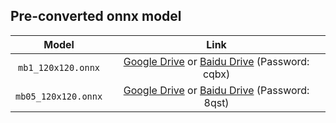 ## Pre-converted onnx model

| Model | Link |
| :-: | :-: |
| `mb1_120x120.onnx` | [Google Drive](https://drive.google.com/file/d/1YpO1KfXvJHRmCBkErNa62dHm-CUjsoIk/view?usp=sharing) or [Baidu Drive](https://pan.baidu.com/s/1qpQBd5KOS0-5lD6jZKXZ-Q) (Password: cqbx) |
| `mb05_120x120.onnx` | [Google Drive](https://drive.google.com/file/d/1orJFiZPshmp7jmCx_D0tvIEtPYtnFvHS/view?usp=sharing) or [Baidu Drive](https://pan.baidu.com/s/1sRaBOA5wHu6PFS1Qd-TBFA) (Password: 8qst) |